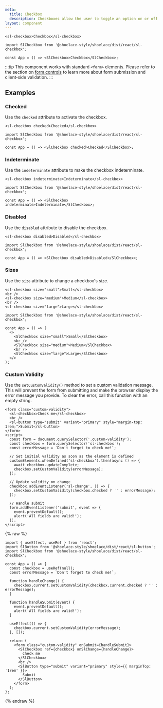 ```yaml
---
meta:
  title: Checkbox
  description: Checkboxes allow the user to toggle an option on or off.
layout: component
---
```


```html:preview
<sl-checkbox>Checkbox</sl-checkbox>
```

```jsx:react
import SlCheckbox from '@shoelace-style/shoelace/dist/react/sl-checkbox';

const App = () => <SlCheckbox>Checkbox</SlCheckbox>;
```

:::tip
This component works with standard `<form>` elements. Please refer to the section on [form controls](/getting-started/form-controls) to learn more about form submission and client-side validation.
:::

## Examples

### Checked

Use the `checked` attribute to activate the checkbox.

```html:preview
<sl-checkbox checked>Checked</sl-checkbox>
```

```jsx:react
import SlCheckbox from '@shoelace-style/shoelace/dist/react/sl-checkbox';

const App = () => <SlCheckbox checked>Checked</SlCheckbox>;
```

### Indeterminate

Use the `indeterminate` attribute to make the checkbox indeterminate.

```html:preview
<sl-checkbox indeterminate>Indeterminate</sl-checkbox>
```

```jsx:react
import SlCheckbox from '@shoelace-style/shoelace/dist/react/sl-checkbox';

const App = () => <SlCheckbox indeterminate>Indeterminate</SlCheckbox>;
```

### Disabled

Use the `disabled` attribute to disable the checkbox.

```html:preview
<sl-checkbox disabled>Disabled</sl-checkbox>
```

```jsx:react
import SlCheckbox from '@shoelace-style/shoelace/dist/react/sl-checkbox';

const App = () => <SlCheckbox disabled>Disabled</SlCheckbox>;
```

### Sizes

Use the `size` attribute to change a checkbox's size.

```html:preview
<sl-checkbox size="small">Small</sl-checkbox>
<br />
<sl-checkbox size="medium">Medium</sl-checkbox>
<br />
<sl-checkbox size="large">Large</sl-checkbox>
```

```jsx:react
import SlCheckbox from '@shoelace-style/shoelace/dist/react/sl-checkbox';

const App = () => (
  <>
    <SlCheckbox size="small">Small</SlCheckbox>
    <br />
    <SlCheckbox size="medium">Medium</SlCheckbox>
    <br />
    <SlCheckbox size="large">Large</SlCheckbox>
  </>
);
```

### Custom Validity

Use the `setCustomValidity()` method to set a custom validation message. This will prevent the form from submitting and make the browser display the error message you provide. To clear the error, call this function with an empty string.

```html:preview
<form class="custom-validity">
  <sl-checkbox>Check me</sl-checkbox>
  <br />
  <sl-button type="submit" variant="primary" style="margin-top: 1rem;">Submit</sl-button>
</form>
<script>
  const form = document.querySelector('.custom-validity');
  const checkbox = form.querySelector('sl-checkbox');
  const errorMessage = `Don't forget to check me!`;

  // Set initial validity as soon as the element is defined
  customElements.whenDefined('sl-checkbox').then(async () => {
    await checkbox.updateComplete;
    checkbox.setCustomValidity(errorMessage);
  });

  // Update validity on change
  checkbox.addEventListener('sl-change', () => {
    checkbox.setCustomValidity(checkbox.checked ? '' : errorMessage);
  });

  // Handle submit
  form.addEventListener('submit', event => {
    event.preventDefault();
    alert('All fields are valid!');
  });
</script>
```

{% raw %}

```jsx:react
import { useEffect, useRef } from 'react';
import SlButton from '@shoelace-style/shoelace/dist/react/sl-button';
import SlCheckbox from '@shoelace-style/shoelace/dist/react/sl-checkbox';

const App = () => {
  const checkbox = useRef(null);
  const errorMessage = `Don't forget to check me!`;

  function handleChange() {
    checkbox.current.setCustomValidity(checkbox.current.checked ? '' : errorMessage);
  }

  function handleSubmit(event) {
    event.preventDefault();
    alert('All fields are valid!');
  }

  useEffect(() => {
    checkbox.current.setCustomValidity(errorMessage);
  }, []);

  return (
    <form class="custom-validity" onSubmit={handleSubmit}>
      <SlCheckbox ref={checkbox} onSlChange={handleChange}>
        Check me
      </SlCheckbox>
      <br />
      <SlButton type="submit" variant="primary" style={{ marginTop: '1rem' }}>
        Submit
      </SlButton>
    </form>
  );
};
```

{% endraw %}

